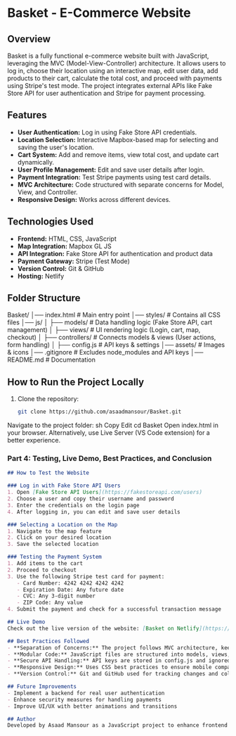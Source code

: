 # Basket - E-Commerce Website

## Overview
Basket is a fully functional e-commerce website built with JavaScript, leveraging the MVC (Model-View-Controller) architecture. It allows users to log in, choose their location using an interactive map, edit user data, add products to their cart, calculate the total cost, and proceed with payments using Stripe's test mode. The project integrates external APIs like Fake Store API for user authentication and Stripe for payment processing.

## Features
- **User Authentication:** Log in using Fake Store API credentials.
- **Location Selection:** Interactive Mapbox-based map for selecting and saving the user's location.
- **Cart System:** Add and remove items, view total cost, and update cart dynamically.
- **User Profile Management:** Edit and save user details after login.
- **Payment Integration:** Test Stripe payments using test card details.
- **MVC Architecture:** Code structured with separate concerns for Model, View, and Controller.
- **Responsive Design:** Works across different devices.

## Technologies Used
- **Frontend:** HTML, CSS, JavaScript
- **Map Integration:** Mapbox GL JS
- **API Integration:** Fake Store API for authentication and product data
- **Payment Gateway:** Stripe (Test Mode)
- **Version Control:** Git & GitHub
- **Hosting:** Netlify

## Folder Structure
Basket/ │── index.html # Main entry point │── styles/ # Contains all CSS files │── js/ │ ├── models/ # Data handling logic (Fake Store API, cart management) │ ├── views/ # UI rendering logic (Login, cart, map, checkout) │ ├── controllers/ # Connects models & views (User actions, form handling) │ ├── config.js # API keys & settings │── assets/ # Images & icons │── .gitignore # Excludes node_modules and API keys │── README.md # Documentation

## How to Run the Project Locally
1. Clone the repository:
   ```sh
   git clone https://github.com/asaadmansour/Basket.git
Navigate to the project folder:
sh
Copy
Edit
cd Basket
Open index.html in your browser.
Alternatively, use Live Server (VS Code extension) for a better experience.
### Part 4: Testing, Live Demo, Best Practices, and Conclusion

```markdown
## How to Test the Website

### Log in with Fake Store API Users
1. Open [Fake Store API Users](https://fakestoreapi.com/users)
2. Choose a user and copy their username and password
3. Enter the credentials on the login page
4. After logging in, you can edit and save user details

### Selecting a Location on the Map
1. Navigate to the map feature
2. Click on your desired location
3. Save the selected location

### Testing the Payment System
1. Add items to the cart
2. Proceed to checkout
3. Use the following Stripe test card for payment:
   - Card Number: 4242 4242 4242 4242
   - Expiration Date: Any future date
   - CVC: Any 3-digit number
   - ZIP Code: Any value
4. Submit the payment and check for a successful transaction message

## Live Demo
Check out the live version of the website: [Basket on Netlify](https://basket-ecommerce.netlify.app)

## Best Practices Followed
- **Separation of Concerns:** The project follows MVC architecture, keeping business logic separate from UI rendering
- **Modular Code:** JavaScript files are structured into models, views, and controllers for maintainability
- **Secure API Handling:** API keys are stored in config.js and ignored in Git
- **Responsive Design:** Uses CSS best practices to ensure mobile compatibility
- **Version Control:** Git and GitHub used for tracking changes and collaboration

## Future Improvements
- Implement a backend for real user authentication
- Enhance security measures for handling payments
- Improve UI/UX with better animations and transitions

## Author
Developed by Asaad Mansour as a JavaScript project to enhance frontend development skills and integrate real-world APIs.

